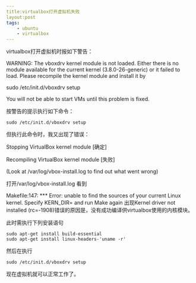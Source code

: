 ```yaml
---
title:virtualbox打开虚拟机失败 
layout:post
tags:
    - ubuntu
    - virtualbox
---
```

<p>virtualbox打开虚拟机时报如下警告：</p>
<p>WARNING: The vboxdrv kernel module is not loaded. Either there is no module
         available for the current kernel (3.8.0-26-generic) or it failed to
        load. Please recompile the kernel module and install it by</p>
<p>      sudo /etc/init.d/vboxdrv setup</p> 
<p>      You will not be able to start VMs until this problem is fixed.</p>

<p>按警告的提示执行如下命令：<p>
<p><code>sudo /etc/init.d/vboxdrv setup</code><p>

<p>但执行此命令时，我又出现了错误：</p>
<p>Stopping VirtualBox kernel module                          [确定]</p>
<p>Recompiling VirtualBox kernel module                       [失败]</p>
<p>  (Look at /var/log/vbox-install.log to find out what went wrong)</p>
<p>打开/var/log/vbox-install.log 看到</p>
<p>Makefile:147: *** Error: unable to find the sources of your current Linux kernel. Specify KERN_DIR=<directory> and run Make again
出现Kernel driver not installed (rc=-1908)错误的原因是，没有成功编译供virtualbox使用的内核模块。</p>

<p>此时需执行下列安装语句</p>
<p><code>sudo apt-get install build-essential
sudo apt-get install linux-headers-&apos;uname -r&apos;</code></p>

<p>然后在执行</p>
<p><code>sudo /etc/init.d/vboxdrv setup</code></p>
<p>现在虚拟机就可以正常工作了。</p>

